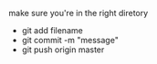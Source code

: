 make sure you're in the right diretory
- git add filename
- git commit -m "message"
- git push origin master